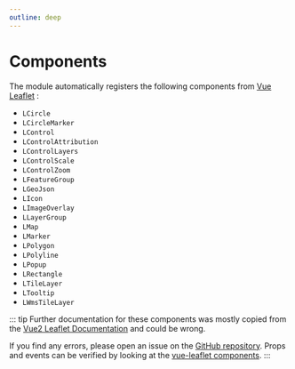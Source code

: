 ```yaml
---
outline: deep
---
```


# Components

The module automatically registers the following components from [Vue Leaflet](https://github.com/vue-leaflet/vue-leaflet) :

- `LCircle`
- `LCircleMarker`
- `LControl`
- `LControlAttribution`
- `LControlLayers`
- `LControlScale`
- `LControlZoom`
- `LFeatureGroup`
- `LGeoJson`
- `LIcon`
- `LImageOverlay`
- `LLayerGroup`
- `LMap`
- `LMarker`
- `LPolygon`
- `LPolyline`
- `LPopup`
- `LRectangle`
- `LTileLayer`
- `LTooltip`
- `LWmsTileLayer`

::: tip
Further documentation for these components was mostly copied from the [Vue2 Leaflet Documentation](https://vue2-leaflet.netlify.app/components/) and could be wrong.

If you find any errors, please open an issue on the [GitHub repository](https://github.com/gugustinette/Nuxt-Leaflet).
Props and events can be verified by looking at the [vue-leaflet components](https://github.com/vue-leaflet/vue-leaflet/tree/master/src/components).
:::